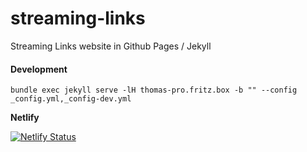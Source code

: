 # streaming-links
Streaming Links website in Github Pages / Jekyll

#### Development
```
bundle exec jekyll serve -lH thomas-pro.fritz.box -b "" --config _config.yml,_config-dev.yml
```

**Netlify**

[![Netlify Status](https://api.netlify.com/api/v1/badges/3442ff90-e934-49c4-bcc4-fd8da7d7a07e/deploy-status)](https://app.netlify.com/sites/eucharistie/deploys)
